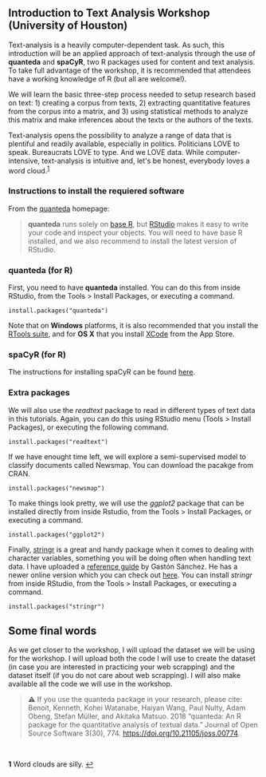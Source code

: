 ## Introduction to Text Analysis Workshop (University of Houston)

Text-analysis is a heavily computer-dependent task. As such, this introduction will be an applied approach of text-analysis through the use of **quanteda** and **spaCyR**, two R packages used for content and text analysis. To take full advantage of the workshop, it is recommended that attendees have a working knowledge of R (but all are welcome!).  

We will learn the basic three-step process needed to setup research based on text: 1) creating a corpus from texts, 2) extracting quantitative features from the corpus into a matrix, and 3) using statistical methods to analyze this matrix and make inferences about the texts or the authors of the texts. 

Text-analysis opens the possibility to analyze a range of data that is plentiful and readily available, especially in politics. Politicians LOVE to speak. Bureaucrats LOVE to type. And we LOVE data. While computer-intensive, text-analysis is intuitive and, let's be honest, everybody loves a word cloud.<sup id="a1">[1](#f1)</sup> 

### Instructions to install the requiered software

From the [quanteda](https://tutorials.quanteda.io) homepage:

> **quanteda** runs solely on [base R](https://cran.r-project.org), but [RStudio](https://www.rstudio.com/products/rstudio/download/) makes it easy to write your code and inspect your objects. You will need to have base R installed, and we also recommend to install the latest version of RStudio.

### quanteda (for R)

First, you need to have **quanteda** installed. You can do this from inside RStudio, from the Tools > Install Packages, or executing a command.

```
install.packages("quanteda")
```

Note that on **Windows** platforms, it is also recommended that you install the [RTools suite](https://cran.r-project.org/bin/windows/Rtools/), and for **OS X** that you install [XCode](https://apps.apple.com/gb/app/xcode/id497799835?mt=12) from the App Store.

### spaCyR (for R)

The instructions for installing spaCyR can be found [here](https://github.com/vallejo086/Text-Analysis-Workshop-U-Houston/blob/master/Installing%20spaCyR/Installing_spaCyR.md).

### Extra packages

We will also use the *readtext* package to read in different types of text data in this tutorials. Again, you can do this using RStudio menu (Tools > Install Packages), or executing the following command.

```
install.packages("readtext")
```

If we have enought time left, we will explore a semi-supervised model to classify documents called Newsmap. You can download the pacakge from CRAN.

```
install.packages("newsmap")   
```

To make things look pretty, we will use the *ggplot2* package that can be installed directly from inside Rstudio, from the Tools > Install Packages, or executing a command.

```
install.packages("ggplot2")
```

Finally, [stringr](https://cran.r-project.org/web/packages/stringr/vignettes/stringr.html) is a great and handy package when it comes to dealing with character variables, something you will be doing often when handling text data. I have uploaded a [reference guide](https://github.com/vallejo086/Text-Analysis-Workshop/blob/master/Sanchez%20(2013)%20-%20Handling%20and%20Processing%20Strings%20in%20R.pdf) by Gastón Sánchez. He has a newer online version which you can check out [here](http://www.gastonsanchez.com/r4strings/). You can install *stringr* from inside RStudio, from the Tools > Install Packages, or executing a command.

```
install.packages("stringr")
```
## Some final words

As we get closer to the workshop, I will upload the dataset we will be using for the workshop. I will upload both the code I will use to create the dataset (in case you are interested in practicing your web scrapping) and the dataset itself (if you do not care about web scrapping). I will also make available all the code we will use in the workshop.   


> :warning: If you use the quanteda package in your research, please cite:
> Benoit, Kenneth, Kohei Watanabe, Haiyan Wang, Paul Nulty, Adam Obeng, Stefan Müller, and Akitaka Matsuo. 2018 “quanteda: An R package for the quantitative analysis of textual data.” Journal of Open Source Software 3(30), 774. https://doi.org/10.21105/joss.00774.


&nbsp;
&nbsp;
&nbsp;
&nbsp;
&nbsp;
&nbsp;
&nbsp;

<b id="f1">1</b> Word clouds are silly. [↩](#a1)
